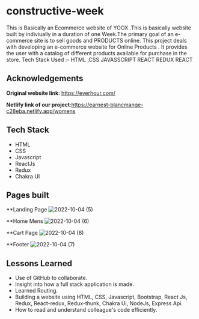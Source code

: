 # constructive-week
This is Basically an Ecommerce website of YOOX .This is basically website built by indiviually in a duration of one Week.The primary goal of an e-commerce site is to sell goods and PRODUCTS online. This project deals with developing an e-commerce website for Online Products . It provides the user with a catalog of different products available for purchase in the store.
Tech Stack Used :- HTML ,CSS JAVASSCRIPT REACT REDUX REACT 

## Acknowledgements

**Original website link**: https://everhour.com/

**Netlify link of our project**:https://earnest-blancmange-c28eba.netlify.app/womens 

## Tech Stack

- HTML
- CSS
- Javascript
- ReactJs
- Redux
- Chakra UI

## Pages built

**Landing Page
![2022-10-04 (5)](https://user-images.githubusercontent.com/96114377/193756176-0d2effeb-91ff-4c9e-a064-38399a0d9d9b.png)

**Home Mens
![2022-10-04 (6)](https://user-images.githubusercontent.com/96114377/193756256-21dba3c5-c898-4885-95b3-eaa161ccd7e2.png)

**Cart Page
![2022-10-04 (8)](https://user-images.githubusercontent.com/96114377/193756420-119b85cb-4415-4fc7-b6e4-9dd061cab722.png)

**Footer
![2022-10-04 (7)](https://user-images.githubusercontent.com/96114377/193756323-2780d37b-61cf-4fba-93b5-39258a866b4b.png)

## Lessons Learned

- Use of GitHub to collaborate.
- Insight into how a full stack application is made.
- Learned Routing.
- Building a website using HTML, CSS, Javascript, Bootstrap, React Js, Redux, React-redux, Redux-thunk, Chakra Ui, NodeJs, Express Api.
- How to read and understand colleague's code efficiently.

